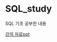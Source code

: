 # SQL_study
SQL 기초 공부한 내용

[강의 자료ppt](https://github.com/Kwonaiyo/SQL_study/blob/main/SQLSERVER_%EA%B0%95%EC%9D%98%20%EC%9E%90%EB%A3%8C.pptx)

